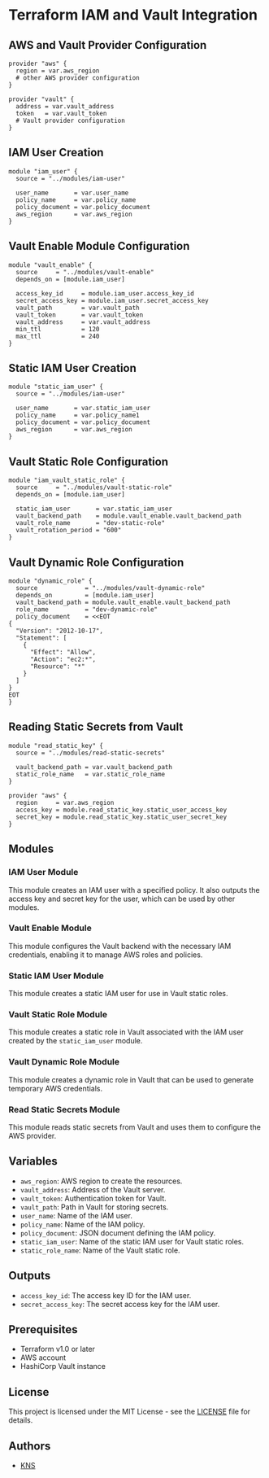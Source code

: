# Terraform IAM and Vault Integration

## AWS and Vault Provider Configuration

```hcl
provider "aws" {
  region = var.aws_region
  # other AWS provider configuration
}

provider "vault" {
  address = var.vault_address
  token   = var.vault_token
  # Vault provider configuration
}
```

## IAM User Creation

```hcl
module "iam_user" {
  source = "../modules/iam-user"

  user_name       = var.user_name
  policy_name     = var.policy_name
  policy_document = var.policy_document
  aws_region      = var.aws_region
}
```

## Vault Enable Module Configuration

```hcl
module "vault_enable" {
  source     = "../modules/vault-enable"
  depends_on = [module.iam_user]

  access_key_id     = module.iam_user.access_key_id
  secret_access_key = module.iam_user.secret_access_key
  vault_path        = var.vault_path
  vault_token       = var.vault_token
  vault_address     = var.vault_address
  min_ttl           = 120
  max_ttl           = 240
}
```

## Static IAM User Creation

```hcl
module "static_iam_user" {
  source = "../modules/iam-user"

  user_name       = var.static_iam_user
  policy_name     = var.policy_name1
  policy_document = var.policy_document
  aws_region      = var.aws_region
}
```

## Vault Static Role Configuration

```hcl
module "iam_vault_static_role" {
  source     = "../modules/vault-static-role"
  depends_on = [module.iam_user]

  static_iam_user       = var.static_iam_user
  vault_backend_path    = module.vault_enable.vault_backend_path
  vault_role_name       = "dev-static-role"
  vault_rotation_period = "600"
}
```

## Vault Dynamic Role Configuration

```hcl
module "dynamic_role" {
  source             = "../modules/vault-dynamic-role"
  depends_on         = [module.iam_user]
  vault_backend_path = module.vault_enable.vault_backend_path
  role_name          = "dev-dynamic-role"
  policy_document    = <<EOT
{
  "Version": "2012-10-17",
  "Statement": [
    {
      "Effect": "Allow",
      "Action": "ec2:*",
      "Resource": "*"
    }
  ]
}
EOT
}
```

## Reading Static Secrets from Vault

```hcl
module "read_static_key" {
  source = "../modules/read-static-secrets"

  vault_backend_path = var.vault_backend_path
  static_role_name   = var.static_role_name
}

provider "aws" {
  region     = var.aws_region
  access_key = module.read_static_key.static_user_access_key
  secret_key = module.read_static_key.static_user_secret_key
}
```

## Modules

### IAM User Module

This module creates an IAM user with a specified policy. It also outputs the access key and secret key for the user, which can be used by other modules.

### Vault Enable Module

This module configures the Vault backend with the necessary IAM credentials, enabling it to manage AWS roles and policies.

### Static IAM User Module

This module creates a static IAM user for use in Vault static roles.

### Vault Static Role Module

This module creates a static role in Vault associated with the IAM user created by the `static_iam_user` module.

### Vault Dynamic Role Module

This module creates a dynamic role in Vault that can be used to generate temporary AWS credentials.

### Read Static Secrets Module

This module reads static secrets from Vault and uses them to configure the AWS provider.

## Variables

- `aws_region`: AWS region to create the resources.
- `vault_address`: Address of the Vault server.
- `vault_token`: Authentication token for Vault.
- `vault_path`: Path in Vault for storing secrets.
- `user_name`: Name of the IAM user.
- `policy_name`: Name of the IAM policy.
- `policy_document`: JSON document defining the IAM policy.
- `static_iam_user`: Name of the static IAM user for Vault static roles.
- `static_role_name`: Name of the Vault static role.

## Outputs

- `access_key_id`: The access key ID for the IAM user.
- `secret_access_key`: The secret access key for the IAM user.

## Prerequisites

- Terraform v1.0 or later
- AWS account
- HashiCorp Vault instance

## License

This project is licensed under the MIT License - see the [LICENSE](LICENSE) file for details.

## Authors

- [KNS](https://github.com/Knsan1)
```
